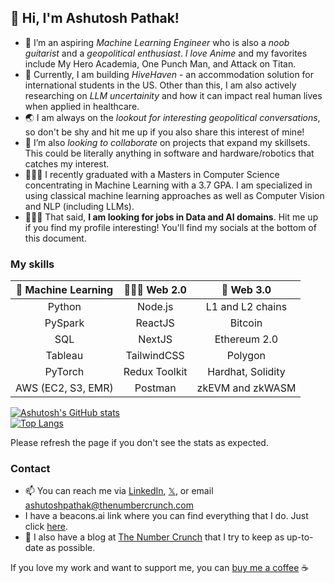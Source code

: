 ## 👋 Hi, I'm Ashutosh Pathak!
- 👀 I’m an aspiring *Machine Learning Engineer* who is also a *noob guitarist* and a *geopolitical enthusiast*. *I love Anime* and my favorites include My Hero Academia, One Punch Man, and Attack on Titan.
- 🌱 Currently, I am building *HiveHaven* - an accommodation solution for international students in the US. Other than this, I am also actively researching on *LLM uncertainity* and how it can impact real human lives when applied in healthcare.
- 🌏 I am always on the *lookout for interesting geopolitical conversations*, so don't be shy and hit me up if you also share this interest of mine!
- 💞️ I’m also *looking to collaborate* on projects that expand my skillsets. This could be literally anything in software and hardware/robotics that catches my interest.
- 👨🏽‍🎓 I recently graduated with a Masters in Computer Science concentrating in Machine Learning with a 3.7 GPA. I am specialized in using classical machine learning approaches as well as Computer Vision and NLP (including LLMs).
- 👨🏽‍💻 That said, **I am looking for jobs in Data and AI domains**. Hit me up if you find my profile interesting! You'll find my socials at the bottom of this document.

### My skills

| 🤖 Machine Learning | 👨🏽‍💻 Web 2.0     | 🔗 Web 3.0       |
| :---------------: | :--------------: | :--------------: |
| Python            | Node.js          | L1 and L2 chains |
| PySpark           | ReactJS          | Bitcoin          |
| SQL               | NextJS           | Ethereum 2.0     |
| Tableau           | TailwindCSS      | Polygon          |
| PyTorch           | Redux Toolkit    | Hardhat, Solidity|
| AWS (EC2, S3, EMR)| Postman          | zkEVM and zkWASM |


[![Ashutosh's GitHub stats](https://github-readme-stats.vercel.app/api?username=pathak-ashutosh&show_icons=true&theme=transparent)](https://github.com/anuraghazra/github-readme-stats)  
[![Top Langs](https://github-readme-stats.vercel.app/api/top-langs/?username=pathak-ashutosh&layout=compact&theme=transparent)](https://github.com/anuraghazra/github-readme-stats)  

Please refresh the page if you don't see the stats as expected.  

### Contact
- 📫 You can reach me via [LinkedIn](https://www.linkedin.com/in/pathak-ash/), [𝕏](https://twitter.com/4shutoshPathak), or email [ashutoshpathak@thenumbercrunch.com](mailto:ashutoshpathak@thenumbercrunch.com)
- I have a beacons.ai link where you can find everything that I do. Just click [here](beacons.ai/ashutosh_pathak).
- 📝 I also have a blog at [The Number Crunch](https://thenumbercrunch.com/) that I try to keep as up-to-date as possible.

If you love my work and want to support me, you can [buy me a coffee](https://www.buymeacoffee.com/ashutosh_pathak) ☕️

<!---
pathak-ashutosh/pathak-ashutosh is a ✨ special ✨ repository because its `README.md` (this file) appears on your GitHub profile.
You can click the Preview link to take a look at your changes.
--->
